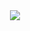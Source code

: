 <div align="center">
    <img src="https://raw.githack.com/eliasbenb/github-stats/master/generated/overview.svg" />
</div>
